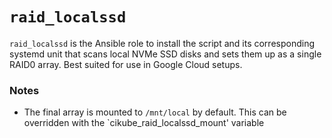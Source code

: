 # `raid_localssd`

`raid_localssd` is the Ansible role to install the script and its corresponding systemd unit that scans local NVMe SSD disks and sets them up as a single RAID0 array. Best suited for use in Google Cloud setups.

### Notes

* The final array is mounted to `/mnt/local` by default. This can be overridden with the `cikube_raid_localssd_mount' variable
